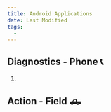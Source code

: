 ```yaml
---
title: Android Applications
date: Last Modified 
tags:
  -  
---
```

## Diagnostics - Phone 📞

1.

## Action - Field 🛻
